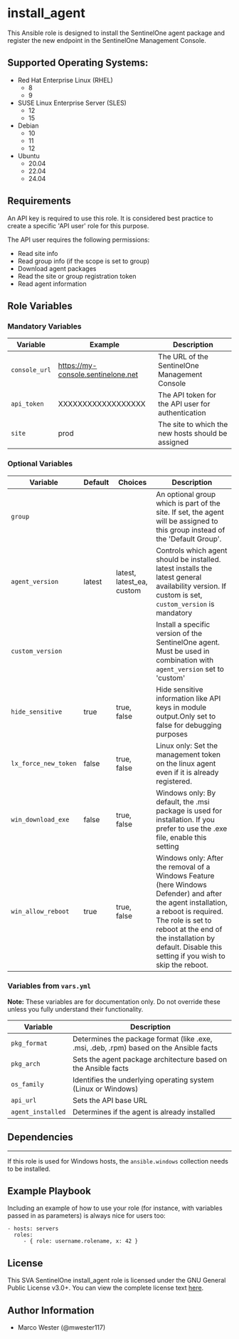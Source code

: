install_agent
=========

This Ansible role is designed to install the SentinelOne agent package and register the new endpoint in the SentinelOne Management Console.

## Supported Operating Systems:
- Red Hat Enterprise Linux (RHEL)
  - 8
  - 9
- SUSE Linux Enterprise Server (SLES)
  - 12
  - 15
- Debian
  - 10
  - 11
  - 12
- Ubuntu
  - 20.04
  - 22.04
  - 24.04

Requirements
------------

An API key is required to use this role. It is considered best practice to create a specific 'API user' role for this purpose.

The API user requires the following permissions:
- Read site info
- Read group info (if the scope is set to group)
- Download agent packages
- Read the site or group registration token
- Read agent information

Role Variables
--------------

### Mandatory Variables

| Variable | Example | Description |
| --- | --- | --- |
| `console_url` | https://my-console.sentinelone.net | The URL of the SentinelOne Management Console |
| `api_token` | XXXXXXXXXXXXXXXXXX | The API token for the API user for authentication |
| `site` | prod | The site to which the new hosts should be assigned |

### Optional Variables

| Variable | Default | Choices | Description |
| --- | --- | --- | --- |
| `group` | | | An optional group which is part of the site. If set, the agent will be assigned to this group instead of the 'Default Group'. |
| `agent_version` | latest | latest, latest_ea, custom | Controls which agent should be installed. latest installs the latest general availability version. If custom is set, `custom_version` is mandatory |
| `custom_version` | | | Install a specific version of the SentinelOne agent. Must be used in combination with `agent_version` set to 'custom' |
| `hide_sensitive` | true | true, false | Hide sensitive information like API keys in module output.Only set to false for debugging purposes |
| `lx_force_new_token` | false | true, false | Linux only: Set the management token on the linux agent even if it is already registered. |
| `win_download_exe` | false | true, false | Windows only: By default, the .msi package is used for installation. If you prefer to use the .exe file, enable this setting |
| `win_allow_reboot` | true | true, false | Windows only: After the removal of a Windows Feature (here Windows Defender) and after the agent installation, a reboot is required. The role is set to reboot at the end of the installation by default. Disable this setting if you wish to skip the reboot. |

### Variables from `vars.yml`

**Note:** These variables are for documentation only. Do not override these unless you fully understand their functionality.

| Variable | Description |
| --- | --- |
| `pkg_format` | Determines the package format (like .exe, .msi, .deb, .rpm) based on the Ansible facts |
| `pkg_arch` | Sets the agent package architecture based on the Ansible facts |
| `os_family` | Identifies the underlying operating system (Linux or Windows) |
| `api_url` | Sets the API base URL |
| `agent_installed` | Determines if the agent is already installed |

## Dependencies
------------

If this role is used for Windows hosts, the `ansible.windows` collection needs to be installed.

Example Playbook
----------------

Including an example of how to use your role (for instance, with variables passed in as parameters) is always nice for users too:

    - hosts: servers
      roles:
         - { role: username.rolename, x: 42 }

License
-------

This SVA SentinelOne install_agent role is licensed under the GNU General Public License v3.0+. You can view the complete license text [here](../../LICENSE).

Author Information
------------------

 - Marco Wester (@mwester117)
